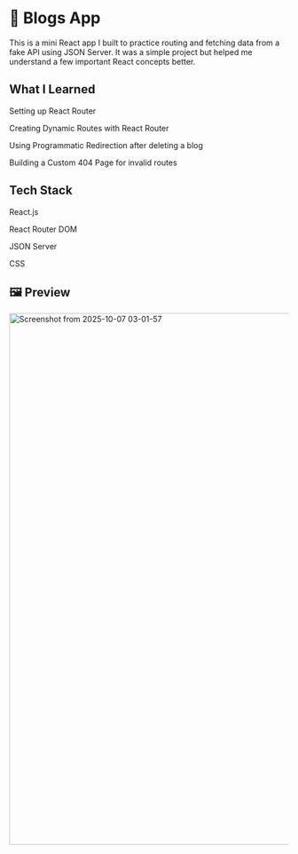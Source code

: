 # 📰 Blogs App

This is a mini React app I built to practice routing and fetching data from a fake API using JSON Server.
It was a simple project but helped me understand a few important React concepts better.

## What I Learned

Setting up React Router

Creating Dynamic Routes with React Router

Using Programmatic Redirection after deleting a blog

Building a Custom 404 Page for invalid routes

## Tech Stack

React.js

React Router DOM

JSON Server

CSS

## 🖼️ Preview

<img width="1792" height="958" alt="Screenshot from 2025-10-07 03-01-57" src="https://github.com/user-attachments/assets/0c13b386-0def-4869-bbc3-090293c16a71" />


